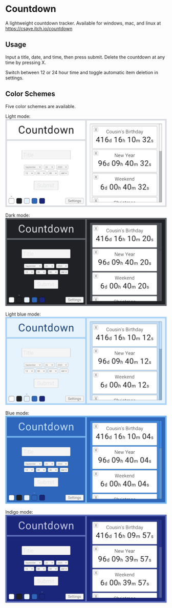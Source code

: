 # Countdown

A lightweight countdown tracker. Available for windows, mac, and linux at https://csaye.itch.io/countdown

## Usage

Input a title, date, and time, then press submit. Delete the countdown at any time by pressing X.

Switch between 12 or 24 hour time and toggle automatic item deletion in settings.

## Color Schemes

Five color schemes are available.

Light mode:
![Light Mode](Images/countdown1.png)

Dark mode:
![Dark Mode](Images/countdown2.png)

Light blue mode:
![Light Blue Mode](Images/countdown3.png)

Blue mode:
![Blue Mode](Images/countdown4.png)

Indigo mode:
![Indigo Mode](Images/countdown5.png)
